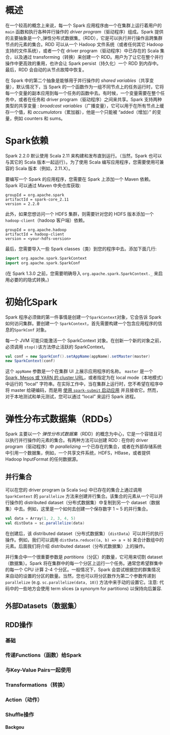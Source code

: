 # 概述

在一个较高的概念上来说，每一个 Spark 应用程序由一个在集群上运行着用户的  `main`  函数和执行各种并行操作的  _driver program_（驱动程序）组成。Spark 提供的主要抽象是一个_弹性分布式数据集_（RDD），它是可以执行并行操作且跨集群节点的元素的集合。RDD 可以从一个 Hadoop 文件系统（或者任何其它 Hadoop 支持的文件系统），或者一个在 driver program（驱动程序）中已存在的 Scala 集合，以及通过 transforming（转换）来创建一个 RDD。用户为了让它在整个并行操作中更高效的重用，也许会让 Spark persist（持久化）一个 RDD 到内存中。最后，RDD 会自动的从节点故障中恢复。

在 Spark 中的第二个抽象是能够用于并行操作的  _shared variables_（共享变量），默认情况下，当 Spark 的一个函数作为一组不同节点上的任务运行时，它将每一个变量的副本应用到每一个任务的函数中去。有时候，一个变量需要在整个任务中，或者在任务和 driver program（驱动程序）之间来共享。Spark 支持两种类型的共享变量 :  _broadcast variables_（广播变量），它可以用于在所有节点上缓存一个值，和  _accumulators_（累加器），他是一个只能被 “added（增加）” 的变量，例如 counters 和 sums。

# Spark依赖

Spark 2.2.0 默认使用 Scala 2.11 来构建和发布直到运行。（当然，Spark 也可以与其它的 Scala 版本一起运行）。为了使用 Scala 编写应用程序，您需要使用可兼容的 Scala 版本（例如，2.11.X）。

要编写一个 Spark 的应用程序，您需要在 Spark 上添加一个 Maven 依赖。Spark 可以通过 Maven 中央仓库获取:

```
groupId = org.apache.spark
artifactId = spark-core_2.11
version = 2.2.0
```

此外，如果您想访问一个 HDFS 集群，则需要针对您的 HDFS 版本添加一个  `hadoop-client`（hadoop 客户端）依赖。

```
groupId = org.apache.hadoop
artifactId = hadoop-client
version = <your-hdfs-version>
```

最后，您需要导入一些 Spark classes（类）到您的程序中去。添加下面几行:

```scala
import org.apache.spark.SparkContext
import org.apache.spark.SparkConf
```

(在 Spark 1.3.0 之前，您需要明确导入  `org.apache.spark.SparkContext._`  来启用必要的的隐式转换。)

# 初始化Spark

Spark 程序必须做的第一件事情是创建一个`SparkContext`对象，它会告诉 Spark 如何访问集群。要创建一个  `SparkContext`，首先需要构建一个包含应用程序的信息的`SparkConf` 对象。

每一个 JVM 可能只能激活一个 SparkContext 对象。在创新一个新的对象之前，必须调用  `stop()`该方法停止活跃的 SparkContext。

```scala
val conf = new SparkConf().setAppName(appName).setMaster(master)
new SparkContext(conf)
```

这个  `appName`  参数是一个在集群 UI 上展示应用程序的名称。  `master`  是一个  [Spark, Mesos 或 YARN 的 cluster URL](http://spark.apachecn.org/docs/cn/2.2.0/submitting-applications.html#master-urls)，或者指定为在 local mode（本地模式）中运行的 “local” 字符串。在实际工作中，当在集群上运行时，您不希望在程序中将 master 给硬编码，而是用  [使用  `spark-submit`  启动应用](http://spark.apachecn.org/docs/cn/2.2.0/submitting-applications.html)  并且接收它。然而，对于本地测试和单元测试，您可以通过 “local” 来运行 Spark 进程。

# 弹性分布式数据集（RDDs）

Spark 主要以一个 _弹性分布式数据集_（RDD）的概念为中心，它是一个容错且可以执行并行操作的元素的集合。有两种方法可以创建 RDD : 在你的 driver program（驱动程序）中 _parallelizing_ 一个已存在的集合，或者在外部存储系统中引用一个数据集，例如，一个共享文件系统，HDFS，HBase，或者提供 Hadoop InputFormat 的任何数据源。

## 并行集合

可以在您的 driver program (a Scala  `Seq`) 中已存在的集合上通过调用  `SparkContext`  的  `parallelize`  方法来创建并行集合。该集合的元素从一个可以并行操作的 distributed dataset（分布式数据集）中复制到另一个 dataset（数据集）中去。例如，这里是一个如何去创建一个保存数字 1 ~ 5 的并行集合。

```scala
val data = Array(1, 2, 3, 4, 5)
val distData = sc.parallelize(data)
```

在创建后，该 distributed dataset（分布式数据集）（`distData`）可以并行的执行操作。例如，我们可以调用  `distData.reduce((a, b) => a + b`) 来合计数组中的元素。后面我们将介绍 distributed dataset（分布式数据集）上的操作。

并行集合中一个很重要参数是  _partitions_（分区）的数量，它可用来切割 dataset（数据集）。Spark 将在集群中的每一个分区上运行一个任务。通常您希望群集中的每一个 CPU 计算 2-4 个分区。一般情况下，Spark 会尝试根据您的群集情况来自动的设置的分区的数量。当然，您也可以将分区数作为第二个参数传递到  `parallelize`  (e.g.  `sc.parallelize(data, 10)`) 方法中来手动的设置它。注意: 代码中的一些地方会使用 term slices (a synonym for partitions) 以保持向后兼容.

## 外部Datasets（数据集）

## RDD操作

### 基础

### 传递Functions（函数）给Spark

### 与Key-Value Pairs一起使用

### Transformations（转换）

### Action（动作）

### Shuffle操作

#### Backgou
<!--stackedit_data:
eyJoaXN0b3J5IjpbLTUwMDM5NTE3MSw4MzA3ODUyODEsLTgzOT
Y0OTA2MF19
-->
